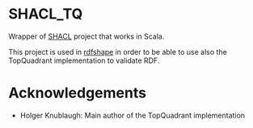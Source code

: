 SHACL_TQ
=============

Wrapper of [SHACL](https://github.com/TopQuadrant/shacl) project 
that works in Scala.

This project is used in [rdfshape](https://github.com/labra/rdfshape) 
 in order to be able to use also the TopQuadrant implementation 
 to validate RDF.
 
 Acknowledgements
 ================
 
* Holger Knublaugh: Main author of the TopQuadrant implementation

